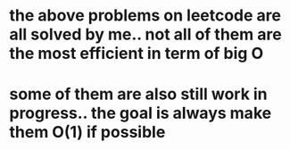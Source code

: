 # the above problems on leetcode are all solved by me..  not all of them are the most efficient in term of big O 
# some of them are also still work in progress.. the goal is always make them O(1) if possible
